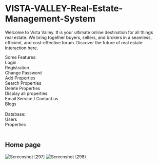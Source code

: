 # VISTA-VALLEY-Real-Estate-Management-System

Welcome to Vista Valley. It is your ultimate online destination for all things real estate. We bring together buyers, sellers, and brokers in a seamless, efficient, and cost-effective forum. Discover the future of real estate interaction here.

Some Features: <br />
Login <br />
Registration <br />
Change Password <br />
Add Properties <br />
Search Properties <br />
Delete Properties <br />
Display all properties <br />
Email Service / Contact us <br />
Blogs <br />
<br />
Database: <br />
Users <br />
Properties <br />
<br />
## Home page
![Screenshot (297)](https://github.com/devbabbar7/VISTA-VALLEY-Real-Estate-Management-System/assets/77525647/a5c92164-690e-4c0c-bd35-11c13fedc3a3)
![Screenshot (298)](https://github.com/devbabbar7/VISTA-VALLEY-Real-Estate-Management-System/assets/77525647/b3afe035-a4be-4a93-8849-ed144dc22dd4)
